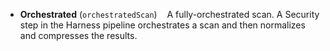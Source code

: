 * **Orchestrated** (`orchestratedScan`)  &nbsp;&nbsp;  A fully-orchestrated scan. A Security step in the Harness pipeline orchestrates a scan and then normalizes and compresses the results.